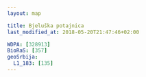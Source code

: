 ```yaml
---
layout: map

title: Bjeluška potajnica
last_modified_at: 2018-05-20T21:47:46+02:00

WDPA: [328913]
BioRaS: [357]
geoSrbija:
  L1_183: [135]
---
```

